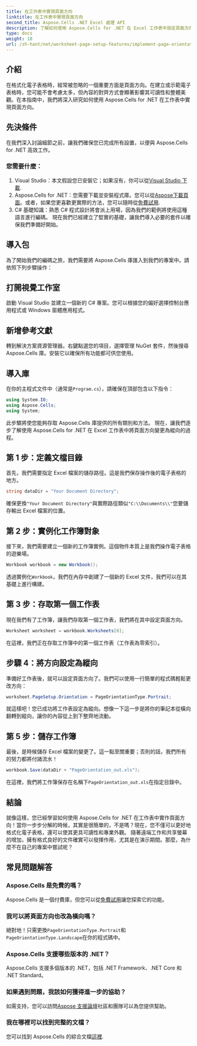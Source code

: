 ```yaml
---
title: 在工作表中實現頁面方向
linktitle: 在工作表中實現頁面方向
second_title: Aspose.Cells .NET Excel 處理 API
description: 了解如何使用 Aspose.Cells for .NET 在 Excel 工作表中設定頁面方向。簡單的逐步指南，可實現更好的文件簡報。
type: docs
weight: 18
url: /zh-hant/net/worksheet-page-setup-features/implement-page-orientation/
---
```

## 介紹
在格式化電子表格時，經常被忽略的一個重要方面是頁面方向。在建立或示範電子表格時，您可能不會考慮太多，但內容的對齊方式會顯著影響其可讀性和整體美觀。在本指南中，我們將深入研究如何使用 Aspose.Cells for .NET 在工作表中實現頁面方向。
## 先決條件
在我們深入討論細節之前，讓我們確保您已完成所有設置，以便與 Aspose.Cells for .NET 高效工作。
### 您需要什麼：
1.  Visual Studio：本文假設您已安裝它；如果沒有，你可以從[Visual Studio 下載](https://visualstudio.microsoft.com/vs/).
2. Aspose.Cells for .NET：您需要下載並安裝程式庫。您可以從[Aspose下載頁面](https://releases.aspose.com/cells/net/)。或者，如果您更喜歡更實際的方法，您可以隨時從[免費試用](https://releases.aspose.com/).
3. C# 基礎知識：熟悉 C# 程式設計將會派上用場，因為我們的範例將使用這種語言進行編碼。
現在我們已經建立了堅實的基礎，讓我們導入必要的套件以確保我們準備好開始。
## 導入包
為了開始我們的編碼之旅，我們需要將 Aspose.Cells 庫匯入到我們的專案中。請依照下列步驟操作：
## 打開視覺工作室 
啟動 Visual Studio 並建立一個新的 C# 專案。您可以根據您的偏好選擇控制台應用程式或 Windows 窗體應用程式。
## 新增參考文獻
轉到解決方案資源管理器。右鍵點選您的項目，選擇管理 NuGet 套件，然後搜尋 Aspose.Cells 庫。安裝它以確保所有功能都可供您使用。
## 導入庫 
在你的主程式文件中（通常是`Program.cs`），請確保在頂部包含以下指令：
```csharp
using System.IO;
using Aspose.Cells;
using System;
```
此步驟將使您能夠存取 Aspose.Cells 庫提供的所有類別和方法。
現在，讓我們逐步了解使用 Aspose.Cells for .NET 在 Excel 工作表中將頁面方向變更為縱向的過程。
## 第 1 步：定義文檔目錄
首先，我們需要指定 Excel 檔案的儲存路徑。這是我們保存操作後的電子表格的地方。
```csharp
string dataDir = "Your Document Directory";
```
確保更換`"Your Document Directory"`與實際路徑類似`"C:\\Documents\\"`您要儲存輸出 Excel 檔案的位置。
## 第 2 步：實例化工作簿對象
接下來，我們需要建立一個新的工作簿實例。這個物件本質上是我們操作電子表格的遊樂場。
```csharp
Workbook workbook = new Workbook();
```
透過實例化`Workbook`，我們在內存中創建了一個新的 Excel 文件，我們可以在其基礎上進行構建。
## 第 3 步：存取第一個工作表
現在我們有了工作簿，讓我們存取第一個工作表，我們將在其中設定頁面方向。 
```csharp
Worksheet worksheet = workbook.Worksheets[0];
```
在這裡，我們正在存取工作簿中的第一個工作表（工作表為零索引）。 
## 步驟 4：將方向設定為縱向
準備好工作表後，就可以設定頁面方向了。我們可以使用一行簡單的程式碼輕鬆更改方向：
```csharp
worksheet.PageSetup.Orientation = PageOrientationType.Portrait;
```
就這樣吧！您已成功將工作表設定為縱向。想像一下這一步是將你的筆記本從橫向翻轉到縱向，讓你的內容從上到下整齊地流動。
## 第 5 步：儲存工作簿
最後，是時候儲存 Excel 檔案的變更了。這一點至關重要；否則的話，我們所有的努力都將付諸流水！
```csharp
workbook.Save(dataDir + "PageOrientation_out.xls");
```
在這裡，我們將工作簿保存在名稱下`PageOrientation_out.xls`在指定目錄中。
## 結論
就像這樣，您已經學習如何使用 Aspose.Cells for .NET 在工作表中實作頁面方向！當你一步步分解的時候，其實是很簡單的，不是嗎？現在，您不僅可以更好地格式化電子表格，還可以使其更具可讀性和專業外觀。
隨著遠端工作和共享螢幕的增加，擁有格式良好的文件確實可以發揮作用，尤其是在演示期間。那麼，為什麼不在自己的專案中嘗試呢？ 
## 常見問題解答
### Aspose.Cells 是免費的嗎？
 Aspose.Cells 是一個付費庫，但您可以從[免費試用](https://releases.aspose.com/)讓您探索它的功能。
### 我可以將頁面方向也改為橫向嗎？
絕對地！只需更換`PageOrientationType.Portrait`和`PageOrientationType.Landscape`在你的程式碼中。
### Aspose.Cells 支援哪些版本的 .NET？
Aspose.Cells 支援多個版本的 .NET，包括 .NET Framework、.NET Core 和 .NET Standard。
### 如果遇到問題，我該如何獲得進一步的協助？
如需支持，您可以訪問[Aspose 支援論壇](https://forum.aspose.com/c/cells/9)社區和團隊可以為您提供幫助。
### 我在哪裡可以找到完整的文檔？
您可以找到 Aspose.Cells 的綜合文檔[這裡](https://reference.aspose.com/cells/net/).
